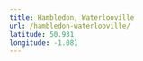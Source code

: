 ```yaml
---
title: Hambledon, Waterlooville
url: /hambledon-waterlooville/
latitude: 50.931
longitude: -1.081
---
```

